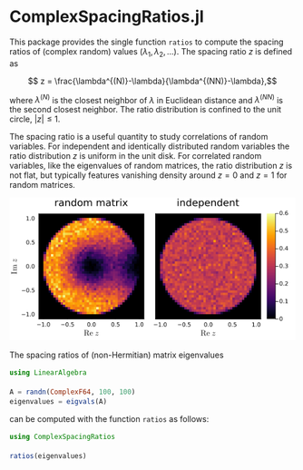 # ComplexSpacingRatios.jl

This package provides the single function `ratios` to compute the spacing ratios of (complex random) values $(\lambda_1,\lambda_2,\dots)$. The spacing ratio $z$ is defined as

$$ z = \frac{\lambda^{(N)}-\lambda}{\lambda^{(NN)}-\lambda},$$

where $\lambda^{(N)}$ is the closest neighbor of $\lambda$ in Euclidean distance and $\lambda^{(NN)}$ is the second closest neighbor. The ratio distribution is confined to the unit circle, $|z|\le1$.

The spacing ratio is a useful quantity to study correlations of random variables. For independent and identically distributed random variables the ratio distribution $z$ is uniform in the unit disk. For correlated random variables, like the eigenvalues of random matrices, the ratio distribution $z$ is not flat, but typically features vanishing density around $z=0$ and $z=1$ for random matrices.

![spacing ratios of eigenvalues of random matrices and independent values](/figures/csr.png)

The spacing ratios of (non-Hermitian) matrix eigenvalues
```julia
using LinearAlgebra

A = randn(ComplexF64, 100, 100)
eigenvalues = eigvals(A)
```
can be computed with the function `ratios` as follows:
```julia
using ComplexSpacingRatios

ratios(eigenvalues)
```

